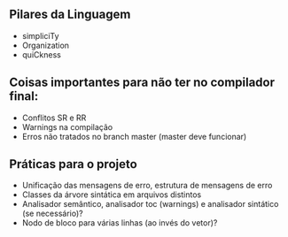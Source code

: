 ## Pilares da Linguagem
- simpliciTy
- Organization
- quiCkness
     
## Coisas importantes para não ter no compilador final:
- Conflitos SR e RR
- Warnings na compilação
- Erros não tratados no branch master (master deve funcionar)

## Práticas para o projeto
- Unificação das mensagens de erro, estrutura de mensagens de erro
- Classes da árvore sintática em arquivos distintos
- Analisador semântico, analisador toc (warnings) e analisador sintático (se necessário)?
- Nodo de bloco para várias linhas (ao invés do vetor)?
